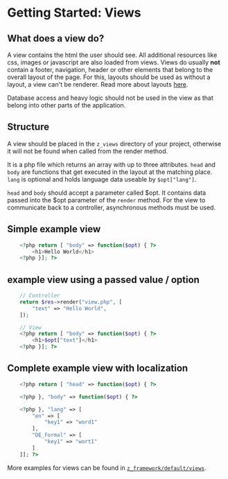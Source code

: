 # Getting Started: Views
## What does a view do?
A view contains the html the user should see. All additional resources like css, images or javascript are also loaded from views. Views do usually **not** contain a footer, navigation, header or other elements that belong to the overall layout of the page. For this, layouts should be used as without a layout, a view can't be renderer. Read more about layouts [here](layouts.md).

Database access and heavy logic should not be used in the view as that belong into other parts of the application.

## Structure
A view should be placed in the `z_views` directory of your project, otherwise it will not be found when called from the render method.

It is a php file which returns an array with up to three attributes. `head` and `body` are functions that get executed in the layout at the matching place. `lang` is optional and holds language data useable by `$opt["lang"]`.

`head` and `body` should accept a parameter called $opt. It contains data passed into the $opt parameter of the `render` method. For the view to communicate back to a controller, asynchronous methods must be used.

## Simple example view
```php
    <?php return [ "body" => function($opt) { ?>
        <h1>Hello World</h1>
    <?php }]; ?>

```

## example view using a passed value / option

```php
    // Controller
    return $res->render("view.php", [
        "text" => "Hello World",
    ]);

```
```php
    // View
    <?php return [ "body" => function($opt) { ?>
        <h1>$opt["text"]</h1>
    <?php }]; ?>

```


## Complete example view with localization
```php
    <?php return [ "head" => function($opt) { ?>

    <?php }, "body" => function($opt) { ?> 

    <?php }, "lang" => [
        "en" => [
            "key1" => "word1"
        ],
        "DE_Formal" => [
            "key1" => "wort1"
        ]
    ]]; ?>
```

More examples for views can be found in [`z_framework/default/views`](https://git.zierhut-it.de/Zierhut-IT/z_framework/src/branch/DEV/default/views).
